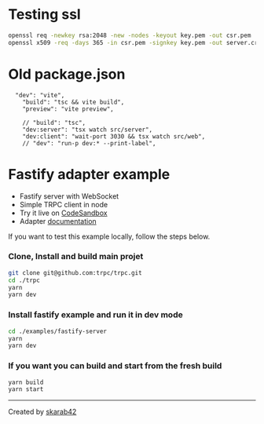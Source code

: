 # Testing ssl

```bash
openssl req -newkey rsa:2048 -new -nodes -keyout key.pem -out csr.pem
openssl x509 -req -days 365 -in csr.pem -signkey key.pem -out server.crt
```

# Old package.json

```
  "dev": "vite",
    "build": "tsc && vite build",
    "preview": "vite preview",

    // "build": "tsc",
    "dev:server": "tsx watch src/server",
    "dev:client": "wait-port 3030 && tsx watch src/web",
    // "dev": "run-p dev:* --print-label",
```

# Fastify adapter example

- Fastify server with WebSocket
- Simple TRPC client in node
- Try it live on [CodeSandbox](https://codesandbox.io/s/github/trpc/trpc/tree/main/examples/fastify-server)
- Adapter [documentation](https://trpc.io/docs/fastify)

If you want to test this example locally, follow the steps below.

### Clone, Install and build main projet

```bash
git clone git@github.com:trpc/trpc.git
cd ./trpc
yarn
yarn dev
```

### Install fastify example and run it in dev mode

```bash
cd ./examples/fastify-server
yarn
yarn dev
```

### If you want you can build and start from the fresh build

```bash
yarn build
yarn start
```

---

Created by [skarab42](https://github.com/skarab42)
